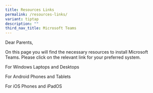 ```yaml
---
title: Resources Links
permalink: /resources-links/
variant: tiptap
description: ""
third_nav_title: Microsoft Teams
---
```

<p>Dear Parents,</p>
<p></p>
<p>On this page you will find the necessary resources to install Microsoft
Teams. Please click on the relevant link for your preferred system.</p>
<p></p>
<p>For Windows Laptops and Desktops</p>
<p>For Android Phones and Tablets</p>
<p>For iOS Phones and iPadOS</p>